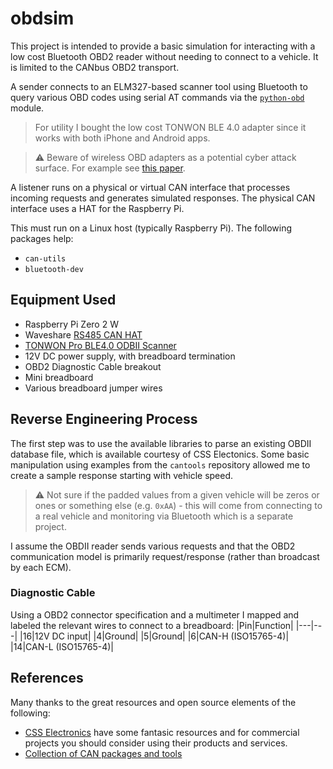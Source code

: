 # obdsim

This project is intended to provide a basic simulation for interacting with
a low cost Bluetooth OBD2 reader without needing to connect to a vehicle. It
is limited to the CANbus OBD2 transport.

A sender connects to an ELM327-based scanner tool using Bluetooth to query
various OBD codes using serial AT commands via the
[`python-obd`](https://github.com/brendan-w/python-OBD) module.

>For utility I bought the low cost TONWON BLE 4.0 adapter since it works with
both iPhone and Android apps.

>:warning: Beware of wireless OBD adapters as a potential cyber attack surface.
For example see [this paper](https://www.usenix.org/system/files/sec20summer_wen_prepub.pdf).

A listener runs on a physical or virtual CAN interface that processes incoming
requests and generates simulated responses. The physical CAN interface uses a
HAT for the Raspberry Pi.

This must run on a Linux host (typically Raspberry Pi).
The following packages help:
* `can-utils`
* `bluetooth-dev`

## Equipment Used

* Raspberry Pi Zero 2 W
* Waveshare [RS485 CAN HAT](https://www.waveshare.com/rs485-can-hat.htm)
* [TONWON Pro BLE4.0 ODBII Scanner](https://www.obdsoftware.net/scantools/product/3)
* 12V DC power supply, with breadboard termination
* OBD2 Diagnostic Cable breakout
* Mini breadboard
* Various breadboard jumper wires

## Reverse Engineering Process

The first step was to use the available libraries to parse an existing OBDII
database file, which is available courtesy of CSS Electonics. Some basic
manipulation using examples from the `cantools` repository allowed me to create
a sample response starting with vehicle speed.
>:warning: Not sure if the padded values from a given vehicle will be zeros or
ones or something else (e.g. `0xAA`) - this will come from connecting to a real
vehicle and monitoring via Bluetooth which is a separate project.

I assume the OBDII reader sends various requests and that the OBD2 communication
model is primarily request/response (rather than broadcast by each ECM).

### Diagnostic Cable

Using a OBD2 connector specification and a multimeter I mapped and labeled
the relevant wires to connect to a breadboard:
|Pin|Function|
|---|---|
|16|12V DC input|
|4|Ground|
|5|Ground|
|6|CAN-H (ISO15765-4)|
|14|CAN-L (ISO15765-4)|

## References

Many thanks to the great resources and open source elements of the following:

* [CSS Electronics](https://csselectonics.com) have some fantasic resources and
for commercial projects you should consider using their products and services.
* [Collection of CAN packages and tools](https://gist.github.com/jackm/f33d6e3a023bfcc680ec3bfa7076e696)